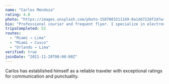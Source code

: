 ```yaml
---
name: "Carlos Mendoza"
rating: 4.8
photo: "https://images.unsplash.com/photo-1507003211169-0a1dd7228f2d?w=400&h=400&fit=crop"
bio: "Professional courier and frequent flyer. I specialize in electronics and small packages. Fully insured and committed to safe delivery of your items."
tripsCompleted: 52
routes:
  - "Miami → Lima"
  - "Miami → Cusco"
  - "Orlando → Lima"
verified: true
joinDate: "2021-11-20T00:00:00Z"
---
```


Carlos has established himself as a reliable traveler with exceptional ratings for communication and punctuality.
